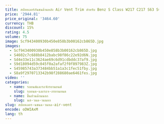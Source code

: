 ```yaml
---
title: สปอยเลอร์กันชนด้านหลัง Air Vent Trim สําหรับ Benz S Class W217 C217 S63 S65 AMG Coupe 2014-2019 B สไตล์ด้านข้าง Vent Canard รถชุด
price: '2944.81'
price_original: '3464.60'
currency: THB
discount: 15%
rating: 4.5
volume: 75
image: Scf943400930b450e858b3b00162cb865D.jpg
images:
  - Scf943400930b450e858b3b00162cb865D.jpg
  - S4602c7c688b8412babc98f86c22e92d6N.jpg
  - Sd4e33e11c3624ae69c6d91cdbddc37af9.jpg
  - S9d18094d59c045f0a2afaf2f0f897983Z.jpg
  - S45985743a373484bb51a1a3c1fec51fby.jpg
  - S8a9f2970713342b98f288680ae6461fes.jpg
video: ''
categories:
  - name: รถยนต์และรถจักรยานยนต์
    slug: รถยนต-และรถจ-กรยานยนต
  - name: ชิ้นส่วนด้านนอก
    slug: นส-วนด-านนอก
slug: สปอยเลอร-นชนด-านหล-air-vent
encode: oDWIAxM
lang: th
---
```

  